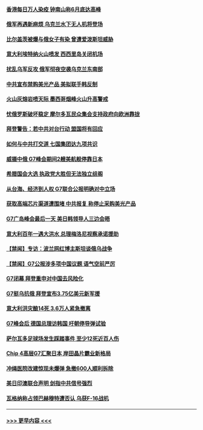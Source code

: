 #### [香港每日万人染疫 钟南山称6月底达高峰](../pages/prog202/a103717688.md?t=05222144) 
#### [俄军再遇新麻烦 乌克兰水下无人机将登场](../pages/prog202/a103717678.md?t=05222144) 
#### [比尔盖茨被爆与俄女子有染 曾遭爱泼斯坦威胁](../pages/prog202/a103717672.md?t=05222144) 
#### [意大利埃特纳火山喷发 西西里岛关闭机场](../pages/prog202/a103717652.md?t=05222144) 
#### [扰乱乌军反攻 俄军彻夜空袭乌克兰东南部](../pages/prog202/a103717634.md?t=05222144) 
#### [中共宣布禁购美光产品 美拟联手韩反制](../pages/prog202/a103717628.md?t=05222144) 
#### [火山灰熔岩喷天际 墨西哥烟峰火山升高警戒](../pages/prog202/a103717596.md?t=05222144) 
#### [忧俄罗斯破坏稳定 摩尔多瓦民众集会支持政府向欧洲靠拢](../pages/prog202/a103717557.md?t=05222144) 
#### [拜登警告：若中共对台行动 盟国将有回应](../pages/prog202/a103717559.md?t=05222144) 
#### [如何与中共打交道 七国集团达九项共识](../pages/prog202/a103717528.md?t=05222144) 
#### [威摄中俄 G7峰会期间2艘美航舰停靠日本](../pages/prog202/a103717492.md?t=05222144) 
#### [希腊国会大选 执政党大胜但无法独立组阁](../pages/prog202/a103717482.md?t=05222144) 
#### [从台海、经济到人权 G7联合公报明确对中立场](../pages/prog202/a103717424.md?t=05222144) 
#### [获取高端芯片渠道遭围堵 中共报复 称停止采购美光产品](../pages/prog202/a103717412.md?t=05222144) 
#### [G7广岛峰会最后一天 美日韩领导人三边会晤](../pages/prog202/a103717418.md?t=05222144) 
#### [意大利百年一遇大洪水 总理梅洛尼视察承诺援助](../pages/prog202/a103717420.md?t=05222144) 
#### [【禁闻】专访：波兰网红博主斯坦谈俄乌战争](../pages/prog202/a103717352.md?t=05222144) 
#### [【禁闻】G7公报涉多项中国议题 语气空前严厉](../pages/prog202/a103717353.md?t=05222144) 
#### [G7闭幕 拜登重申对中国去风险化](../pages/prog202/a103717303.md?t=05222144) 
#### [G7挺乌抗俄 拜登宣布3.75亿美元新军援](../pages/prog202/a103717302.md?t=05222144) 
#### [意大利洪灾酿14死 3.6万人紧急撤离](../pages/prog202/a103717301.md?t=05222144) 
#### [G7峰会后 德国总理访韩国 吁朝停导弹试验](../pages/prog202/a103717300.md?t=05222144) 
#### [萨尔瓦多足球场发生踩踏事件 至少12死近百人伤](../pages/prog202/a103717243.md?t=05222144) 
#### [Chip 4高层G7汇聚日本 岸田晶片霸业新格局](../pages/prog202/a103717232.md?t=05222144) 
#### [冲绳医院改建惊现未爆弹 急撤600人顺利拆除](../pages/prog202/a103717172.md?t=05222144) 
#### [美日印澳联合声明 剑指中共信号强烈](../pages/prog202/a103717117.md?t=05222144) 
#### [瓦格纳称占领巴赫穆特遭否认 乌获F-16战机](../pages/prog202/a103716959.md?t=05222144) 

----
#### [ >>> 更早内容 <<< ](../indexes/prog202-earlier.md)

